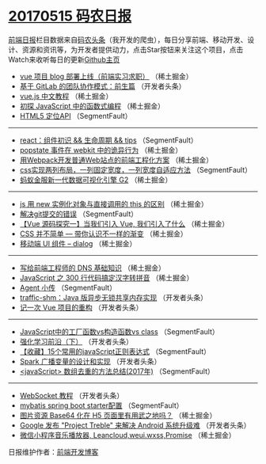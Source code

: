 # [20170515 码农日报](http://hao.caibaojian.com/date/2017/05/15)

[前端日报](http://caibaojian.com/c/news)栏目数据来自[码农头条](http://hao.caibaojian.com/)（我开发的爬虫），每日分享前端、移动开发、设计、资源和资讯等，为开发者提供动力，点击Star按钮来关注这个项目，点击Watch来收听每日的更新[Github主页](https://github.com/kujian/frontendDaily)
* [vue 项目 blog 部署上线（前端实习求职）](http://hao.caibaojian.com/38060.html) （稀土掘金）
* [基于 GitLab 的团队协作模式：前生篇](http://hao.caibaojian.com/38124.html) （开发者头条）
* [vue.js 中文教程](http://hao.caibaojian.com/38064.html) （稀土掘金）
* [初探 JavaScript 中的函数式编程](http://hao.caibaojian.com/38063.html) （稀土掘金）
* [HTML5 定位API](http://hao.caibaojian.com/38102.html) （SegmentFault）

***
* [react：组件初识 &amp;&amp; 生命周期 &amp;&amp; tips](http://hao.caibaojian.com/38103.html) （SegmentFault）
* [popstate 事件在 webkit 中的诡异行为](http://hao.caibaojian.com/38065.html) （稀土掘金）
* [用Webpack开发普通Web站点的前端工程化方案](http://hao.caibaojian.com/38067.html) （稀土掘金）
* [css实现两列布局，一列固定宽度，一列宽度自适应方法](http://hao.caibaojian.com/38098.html) （SegmentFault）
* [蚂蚁金服新一代数据可视化引擎 G2](http://hao.caibaojian.com/38062.html) （稀土掘金）

***
* [js 用 new 实例化对象与直接调用的 this 的区别](http://hao.caibaojian.com/38052.html) （稀土掘金）
* [解决git提交的错误](http://hao.caibaojian.com/38101.html) （SegmentFault）
* [【Vue 源码探究一】当我们引入 Vue, 我们引入了什么](http://hao.caibaojian.com/38053.html) （稀土掘金）
* [CSS 并不简单 &#8212; 带你认识不一样的渐变](http://hao.caibaojian.com/38055.html) （稀土掘金）
* [移动端 UI 组件 &#8211; dialog](http://hao.caibaojian.com/38066.html) （稀土掘金）

***
* [写给前端工程师的 DNS 基础知识](http://hao.caibaojian.com/38056.html) （稀土掘金）
* [JavaScript 之 300 行代码搞定汉字转拼音](http://hao.caibaojian.com/38057.html) （稀土掘金）
* [Agent 小传](http://hao.caibaojian.com/38100.html) （SegmentFault）
* [traffic-shm：Java 版异步无锁共享内存实现](http://hao.caibaojian.com/38123.html) （开发者头条）
* [记一次 Vue 项目的重构](http://hao.caibaojian.com/38113.html) （开发者头条）

***
* [JavaScript中的工厂函数vs构造函数vs class](http://hao.caibaojian.com/38092.html) （SegmentFault）
* [强化学习前沿（下）](http://hao.caibaojian.com/38125.html) （开发者头条）
* [【收藏】15个常用的javaScript正则表达式](http://hao.caibaojian.com/38094.html) （SegmentFault）
* [Spark 广播变量的设计和实现](http://hao.caibaojian.com/38126.html) （开发者头条）
* [&lt;javaScript&gt; 数组去重的方法总结(2017年)](http://hao.caibaojian.com/38096.html) （SegmentFault）

***
* [WebSocket 教程](http://hao.caibaojian.com/38107.html) （开发者头条）
* [mybatis spring boot starter配置](http://hao.caibaojian.com/38099.html) （SegmentFault）
* [图片资源 Base64 化在 H5 页面里有用武之地吗？](http://hao.caibaojian.com/38051.html) （稀土掘金）
* [Google 发布 &quot;Project Treble&quot; 来解决 Android 系统升级难](http://hao.caibaojian.com/38122.html) （开发者头条）
* [微信小程序音乐播放器, Leancloud,weui.wxss,Promise](http://hao.caibaojian.com/38058.html) （稀土掘金）

日报维护作者：[前端开发博客](http://caibaojian.com/) 